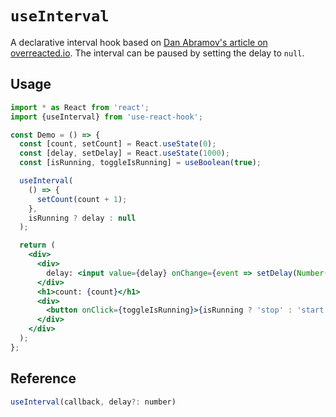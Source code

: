 # `useInterval`

A declarative interval hook based on [Dan Abramov's article on overreacted.io](https://overreacted.io/making-setinterval-declarative-with-react-hooks). The interval can be paused by setting the delay to `null`.

## Usage

```jsx
import * as React from 'react';
import {useInterval} from 'use-react-hook';

const Demo = () => {
  const [count, setCount] = React.useState(0);
  const [delay, setDelay] = React.useState(1000);
  const [isRunning, toggleIsRunning] = useBoolean(true);

  useInterval(
    () => {
      setCount(count + 1);
    },
    isRunning ? delay : null
  );

  return (
    <div>
      <div>
        delay: <input value={delay} onChange={event => setDelay(Number(event.target.value))} />
      </div>
      <h1>count: {count}</h1>
      <div>
        <button onClick={toggleIsRunning}>{isRunning ? 'stop' : 'start'}</button>
      </div>
    </div>
  );
};
```

## Reference

```js
useInterval(callback, delay?: number)
```
